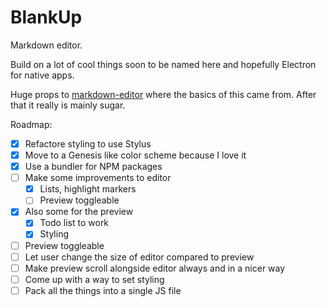 # BlankUp

Markdown editor.

Build on a lot of cool things soon to be named here and hopefully Electron for native apps.

Huge props to [markdown-editor](https://github.com/jbt/markdown-editor) where the basics of this came from. After that it really is mainly sugar.

Roadmap:

- [x] Refactore styling to use Stylus
- [x] Move to a Genesis like color scheme because I love it
- [x] Use a bundler for NPM packages
- [ ] Make some improvements to editor
 	- [x] Lists, highlight markers
 	- [ ] Preview toggleable
- [x] Also some for the preview
	- [x] Todo list to work
	- [x] Styling
- [ ] Preview toggleable
- [ ] Let user change the size of editor compared to preview
- [ ] Make preview scroll alongside editor always and in a nicer way
- [ ] Come up with a way to set styling
- [ ] Pack all the things into a single JS file
